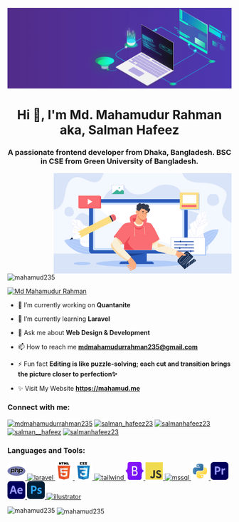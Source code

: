 ![MasterHead](https://raw.githubusercontent.com/Mahamud235/Mahamud235/main/header.gif)
<h1 align="center">Hi 👋, I'm Md. Mahamudur Rahman aka, Salman Hafeez</h1>
<h3 align="center">A passionate frontend developer from Dhaka, Bangladesh. BSC in CSE from Green University of Bangladesh.</h3>
<img align="right" alt="Coding" width="400" src="https://raw.githubusercontent.com/Mahamud235/Mahamud235/main/gif.gif"> 

<p align="left"> <img src="https://komarev.com/ghpvc/?username=mahamud235&label=Profile%20views&color=0e75b6&style=flat" alt="mahamud235" /> </p>

<p align="left"> <a href="https://www.linkedin.com/in/mahamud235" target="blank"><img src="https://img.shields.io/twitter/follow/Md Mahamudur Rahman?logo=twitter&style=for-the-badge" alt="Md Mahamudur Rahman" /></a> </p>

- 🔭 I’m currently working on **Quantanite**

- 🌱 I’m currently learning **Laravel**

- 💬 Ask me about **Web Design & Development**

- 📫 How to reach me **mdmahamudurrahman235@gmail.com**

- ⚡ Fun fact **Editing is like puzzle-solving; each cut and transition brings the picture closer to perfection✨**

- ✨ Visit My Website **https://mahamud.me**
  

<h3 align="left">Connect with me:</h3>
<p align="left">
  <a href="https://linkedin.com/in/mahamud235" target="_blank"><img align="center" src="https://raw.githubusercontent.com/rahuldkjain/github-profile-readme-generator/master/src/images/icons/Social/linked-in-alt.svg" alt="mdmahamudurrahman235" height="30" width="40" /></a>
  <a href="https://twitter.com/Mahamud235" target="_blank"><img align="center" src="https://raw.githubusercontent.com/rahuldkjain/github-profile-readme-generator/master/src/images/icons/Social/twitter.svg" alt="salman_hafeez23" height="30" width="40" /></a>
  <a href="https://fb.com/salmanhafeez23" target="_blank"><img align="center" src="https://raw.githubusercontent.com/rahuldkjain/github-profile-readme-generator/master/src/images/icons/Social/facebook.svg" alt="salmanhafeez23" height="30" width="40" /></a>
  <a href="https://instagram.com/salman__hafeez" target="_blank"><img align="center" src="https://raw.githubusercontent.com/rahuldkjain/github-profile-readme-generator/master/src/images/icons/Social/instagram.svg" alt="salman__hafeez" height="30" width="40" /></a>
  <a href="https://www.youtube.com/@salmanhafeez23" target="_blank"><img align="center" src="https://raw.githubusercontent.com/rahuldkjain/github-profile-readme-generator/master/src/images/icons/Social/youtube.svg" alt="salmanhafeez23" height="30" width="40" /></a>
</p>


<h3 align="left">Languages and Tools:</h3>

<p align="left"> 
<a href="https://www.php.net/" target="_blank" rel="noreferrer"> <img src="https://raw.githubusercontent.com/devicons/devicon/master/icons/php/php-original.svg" alt="php" width="40" height="40"/> </a>
<a href="https://laravel.com/" target="_blank" rel="noreferrer"> <img src="https://cdn.worldvectorlogo.com/logos/laravel-2.svg" alt="laravel" width="40" height="40"/> </a>
<a href="https://www.w3.org/html/" target="_blank" rel="noreferrer"> <img src="https://raw.githubusercontent.com/devicons/devicon/master/icons/html5/html5-original-wordmark.svg" alt="html5" width="40" height="40"/> </a>
<a href="https://www.w3schools.com/css/" target="_blank" rel="noreferrer"> <img src="https://raw.githubusercontent.com/devicons/devicon/master/icons/css3/css3-original-wordmark.svg" alt="css3" width="40" height="40"/> </a> 
<a href="https://tailwindcss.com/" target="_blank" rel="noreferrer"> <img src="https://www.vectorlogo.zone/logos/tailwindcss/tailwindcss-icon.svg" alt="tailwind" width="40" height="40"/> </a> 
<a href="https://getbootstrap.com" target="_blank" rel="noreferrer"> <img src="https://raw.githubusercontent.com/Mahamud235/Mahamud235/989b73d960842994fe980869777aa6f8a018eee3/bootstrap.svg" alt="bootstrap" width="40" height="40"/> </a>
<a href="https://developer.mozilla.org/en-US/docs/Web/JavaScript" target="_blank" rel="noreferrer"> <img src="https://raw.githubusercontent.com/devicons/devicon/master/icons/javascript/javascript-original.svg" alt="javascript" width="40" height="40"/> </a> 
<a href="https://www.microsoft.com/en-us/sql-server" target="_blank" rel="noreferrer"> <img src="https://www.svgrepo.com/show/303229/microsoft-sql-server-logo.svg" alt="mssql" width="40" height="40"/> </a> 
<a href="https://www.python.org" target="_blank" rel="noreferrer"> <img src="https://raw.githubusercontent.com/devicons/devicon/master/icons/python/python-original.svg" alt="python" width="40" height="40"/> </a> 
<a href="https://www.adobe.com/products/premiere.html" target="_blank" rel="noreferrer"> <img src="https://raw.githubusercontent.com/Mahamud235/Mahamud235/86506c1eb3859752081da0a968f327d88dafca14/Premiere%20Pro.svg" alt="Premier Pro" width="40" height="40"/> </a> 
<a href="https://www.adobe.com/products/aftereffects.html" target="_blank" rel="noreferrer"> <img src="https://raw.githubusercontent.com/Mahamud235/Mahamud235/a834e3eae46541633d6beff362f29aeea6b8020e/AE.svg" alt="After Effects" width="40" height="40"/> </a> 
<a href="https://www.adobe.com/products/photoshop.html" target="_blank" rel="noreferrer"> <img src="https://raw.githubusercontent.com/Mahamud235/Mahamud235/2ecd3ab62fbaa92fb0f46bf93f59c17ad1e63ad8/ps.svg" alt="photoshop" width="40" height="40"/> </a> 
<a href="https://www.adobe.com/in/products/illustrator.html" target="_blank" rel="noreferrer"> <img src="https://www.vectorlogo.zone/logos/adobe_illustrator/adobe_illustrator-icon.svg" alt="illustrator" width="40" height="40"/> </a>  
</p>

<p><img align="left" src="https://github-readme-stats.vercel.app/api/top-langs?username=mahamud235&show_icons=true&locale=en&layout=compact" alt="mahamud235" /></p>

<p>&nbsp;<img align="center" src="https://github-readme-stats.vercel.app/api?username=mahamud235&show_icons=true&locale=en" alt="mahamud235" /></p>


